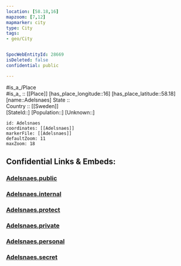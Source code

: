 ```yaml
---
location: [58.18,16] 
mapzoom: [7,12] 
mapmarker: city 
type: City
tags:
- geo/City


SpocWebEntityId: 28669
isDeleted: false
confidential: public

---
```

#is_a_/Place  
#is_a_ :: [[Place]] 
[has_place_longitude::16] 
[has_place_latitude::58.18] 
[name::Adelsnaes] 
State ::  
Country :: [[Sweden]]  
[StateId::] 
[Population::] 
[Unknown::] 


```leaflet
id: Adelsnaes
coordinates: [[Adelsnaes]] 
markerFile: [[Adelsnaes]] 
defaultZoom: 11 
maxZoom: 18
```


## Confidential Links & Embeds: 

### [Adelsnaes.public](/_public/\Earth\Continent\Europe\Europe~North\Sweden\Provinces~Sweden\Östergötland\CityAdelsnaes.public.md) 

### [Adelsnaes.internal](/_internal/\Earth\Continent\Europe\Europe~North\Sweden\Provinces~Sweden\Östergötland\CityAdelsnaes.internal.md) 

### [Adelsnaes.protect](/_protect/\Earth\Continent\Europe\Europe~North\Sweden\Provinces~Sweden\Östergötland\CityAdelsnaes.protect.md) 

### [Adelsnaes.private](/_private/\Earth\Continent\Europe\Europe~North\Sweden\Provinces~Sweden\Östergötland\CityAdelsnaes.private.md) 

### [Adelsnaes.personal](/_personal/\Earth\Continent\Europe\Europe~North\Sweden\Provinces~Sweden\Östergötland\CityAdelsnaes.personal.md) 

### [Adelsnaes.secret](/_secret/\Earth\Continent\Europe\Europe~North\Sweden\Provinces~Sweden\Östergötland\CityAdelsnaes.secret.md)

